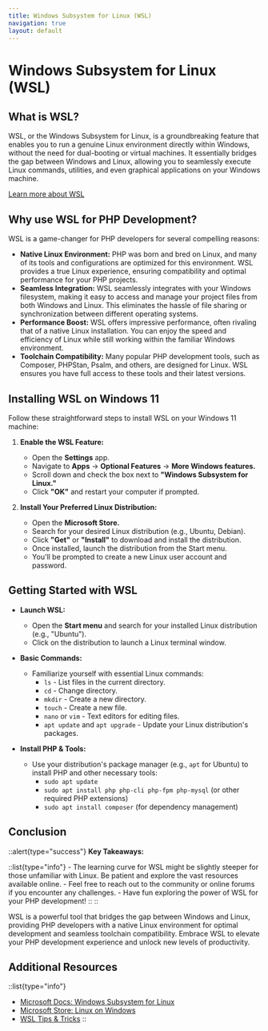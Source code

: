 ```yaml
---
title: Windows Subsystem for Linux (WSL)
navigation: true
layout: default
---
```


# Windows Subsystem for Linux (WSL)

## What is WSL?

WSL, or the Windows Subsystem for Linux, is a groundbreaking feature that enables you to run a genuine Linux environment directly within Windows, without the need for dual-booting or virtual machines. It essentially bridges the gap between Windows and Linux, allowing you to seamlessly execute Linux commands, utilities, and even graphical applications on your Windows machine.

[Learn more about WSL](https://docs.microsoft.com/en-us/windows/wsl/)

## Why use WSL for PHP Development?

WSL is a game-changer for PHP developers for several compelling reasons:

* **Native Linux Environment:** PHP was born and bred on Linux, and many of its tools and configurations are optimized for this environment. WSL provides a true Linux experience, ensuring compatibility and optimal performance for your PHP projects. 
* **Seamless Integration:** WSL seamlessly integrates with your Windows filesystem, making it easy to access and manage your project files from both Windows and Linux. This eliminates the hassle of file sharing or synchronization between different operating systems.
* **Performance Boost:** WSL offers impressive performance, often rivaling that of a native Linux installation. You can enjoy the speed and efficiency of Linux while still working within the familiar Windows environment.
* **Toolchain Compatibility:** Many popular PHP development tools, such as Composer, PHPStan, Psalm, and others, are designed for Linux. WSL ensures you have full access to these tools and their latest versions.

## Installing WSL on Windows 11

Follow these straightforward steps to install WSL on your Windows 11 machine:

1. **Enable the WSL Feature:**
   * Open the **Settings** app.
   * Navigate to **Apps** -> **Optional Features** -> **More Windows features.**
   * Scroll down and check the box next to **"Windows Subsystem for Linux."**
   * Click **"OK"** and restart your computer if prompted.

2. **Install Your Preferred Linux Distribution:**
   * Open the **Microsoft Store.**
   * Search for your desired Linux distribution (e.g., Ubuntu, Debian).
   * Click **"Get"** or **"Install"** to download and install the distribution.
   * Once installed, launch the distribution from the Start menu.
   * You'll be prompted to create a new Linux user account and password. 

## Getting Started with WSL

* **Launch WSL:**
    * Open the **Start menu** and search for your installed Linux distribution (e.g., "Ubuntu").
    * Click on the distribution to launch a Linux terminal window.

* **Basic Commands:**
    * Familiarize yourself with essential Linux commands:
        * `ls` - List files in the current directory.
        * `cd` - Change directory.
        * `mkdir` - Create a new directory.
        * `touch` - Create a new file.
        * `nano` or `vim` - Text editors for editing files.
        * `apt update` and `apt upgrade` - Update your Linux distribution's packages.

* **Install PHP & Tools:**
    * Use your distribution's package manager (e.g., `apt` for Ubuntu) to install PHP and other necessary tools:
        * `sudo apt update`
        * `sudo apt install php php-cli php-fpm php-mysql` (or other required PHP extensions)
        * `sudo apt install composer` (for dependency management)

## Conclusion

::alert{type="success"}
**Key Takeaways:**

  ::list{type="info"}
    -  The learning curve for WSL might be slightly steeper for those unfamiliar with Linux. Be patient and explore the vast resources available online. 
    - Feel free to reach out to the community or online forums if you encounter any challenges. 
    - Have fun exploring the power of WSL for your PHP development!
  ::
::

WSL is a powerful tool that bridges the gap between Windows and Linux, providing PHP developers with a native Linux environment for optimal development and seamless toolchain compatibility. Embrace WSL to elevate your PHP development experience and unlock new levels of productivity.


## Additional Resources

::list{type="info"}
- [Microsoft Docs: Windows Subsystem for Linux](https://docs.microsoft.com/en-us/windows/wsl/)
- [Microsoft Store: Linux on Windows](https://www.microsoft.com/en-us/p/ubuntu/9nblggh4msv6)
- [WSL Tips & Tricks](https://www.omgubuntu.co.uk/tag/wsl) 
::

